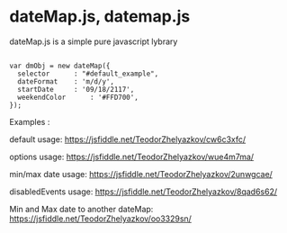 # dateMap.js, datemap.js
dateMap.js is a simple pure javascript lybrary 


<pre><code>
var dmObj = new dateMap({
  selector     	: "#default_example",
  dateFormat   	: 'm/d/y',
  startDate    	: '09/18/2117',
  weekendColor   	: '#FFD700',
});
</code></pre>


Examples : 

  default usage:
    https://jsfiddle.net/TeodorZhelyazkov/cw6c3xfc/


  options usage:
    https://jsfiddle.net/TeodorZhelyazkov/wue4m7ma/
    
  min/max date usage:
    https://jsfiddle.net/TeodorZhelyazkov/2unwgcae/
    
  disabledEvents usage:
    https://jsfiddle.net/TeodorZhelyazkov/8qad6s62/
  
  Min and Max date to another dateMap:
    https://jsfiddle.net/TeodorZhelyazkov/oo3329sn/
